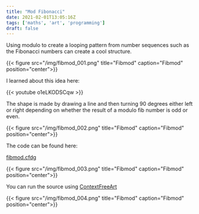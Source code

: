 ```yaml
---
title: "Mod Fibonacci"
date: 2021-02-01T13:05:16Z
tags: ['maths', 'art', 'programming']
draft: false
---
```


Using modulo to create a looping pattern from number sequences such as
the Fibonacci numbers can create a cool structure.

{{< figure src="/img/fibmod_001.png" title="Fibmod" caption="Fibmod" position="center">}}

I learned about this idea here:

{{< youtube o1eLKODSCqw >}}

The shape is made by drawing a line and then turning 90 degrees either
left or right depending on whether the result of a modulo fib number
is odd or even.

{{< figure src="/img/fibmod_002.png" title="Fibmod" caption="Fibmod" position="center">}}

The code can be found here:

[fibmod.cfdg](https://github.com/xbgbtx/context-free-art/blob/main/fibmod.cfdg)

{{< figure src="/img/fibmod_003.png" title="Fibmod" caption="Fibmod" position="center">}}

You can run the source using [ContextFreeArt](https://www.contextfreeart.org/index.html)

{{< figure src="/img/fibmod_004.png" title="Fibmod" caption="Fibmod" position="center">}}
